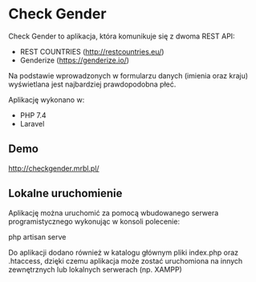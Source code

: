 # Check Gender

Check Gender to aplikacja, która komunikuje się z dwoma REST API:

- REST COUNTRIES (http://restcountries.eu/)
- Genderize (https://genderize.io/)

Na podstawie wprowadzonych w formularzu danych (imienia oraz kraju) wyświetlana jest najbardziej prawdopodobna płeć.

Aplikację wykonano w:
- PHP 7.4 
- Laravel

## Demo

http://checkgender.mrbl.pl/

## Lokalne uruchomienie

Aplikację można uruchomić za pomocą wbudowanego serwera programistycznego wykonując w konsoli polecenie:

php artisan serve

Do aplikacji dodano również w katalogu głównym pliki index.php oraz .htaccess, dzięki czemu aplikacja może zostać uruchomiona na innych zewnętrznych lub lokalnych serwerach (np. XAMPP) 
